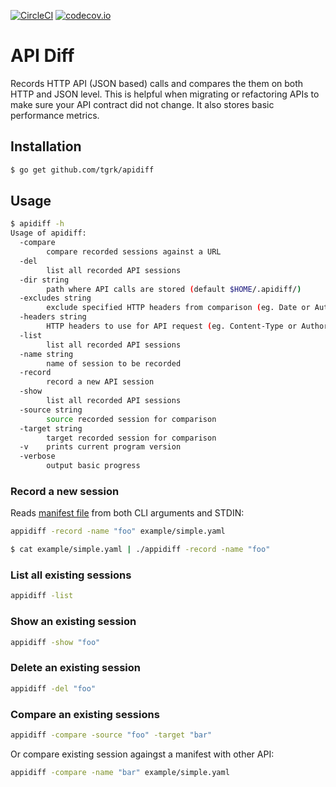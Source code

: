 
[![CircleCI](https://circleci.com/gh/tgrk/apidiff/tree/master.svg?style=svg)](https://circleci.com/gh/tgrk/apidiff/tree/master)
[![codecov.io](https://codecov.io/github/tgrk/apidiff/coverage.svg?branch=master)](https://codecov.io/github/tgrk/apidiff?branch=master)


# API Diff

Records HTTP API (JSON based) calls and compares the them on both HTTP and JSON level. This is helpful when migrating or refactoring APIs to make sure your API contract did not change. It also stores basic performance metrics.

## Installation

```bash
$ go get github.com/tgrk/apidiff

```

## Usage

```bash
$ apidiff -h
Usage of apidiff:
  -compare
    	compare recorded sessions against a URL
  -del
    	list all recorded API sessions
  -dir string
    	path where API calls are stored (default $HOME/.apidiff/)
  -excludes string
    	exclude specified HTTP headers from comparison (eg. Date or Authorize)
  -headers string
    	HTTP headers to use for API request (eg. Content-Type or Authorize)
  -list
    	list all recorded API sessions
  -name string
    	name of session to be recorded
  -record
    	record a new API session
  -show
    	list all recorded API sessions
  -source string
    	source recorded session for comparison
  -target string
    	target recorded session for comparison
  -v	prints current program version
  -verbose
    	output basic progress

```

### Record a new session

Reads [manifest file](example/simple.yaml) from both CLI arguments and STDIN:

```bash
appidiff -record -name "foo" example/simple.yaml
```

```bash
$ cat example/simple.yaml | ./appidiff -record -name "foo"
```

### List all existing sessions
```bash
appidiff -list
```

### Show an existing session
```bash
appidiff -show "foo"
```

### Delete an existing session
```bash
appidiff -del "foo"
```

### Compare an existing sessions
```bash
appidiff -compare -source "foo" -target "bar"
```

Or compare existing session againgst a manifest with other API:
```bash
appidiff -compare -name "bar" example/simple.yaml
```
